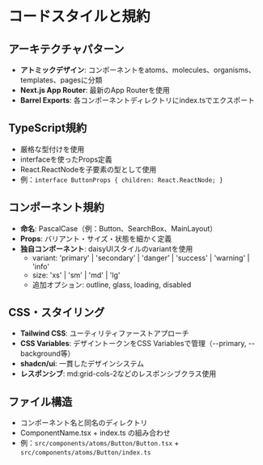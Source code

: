# コードスタイルと規約

## アーキテクチャパターン
- **アトミックデザイン**: コンポーネントをatoms、molecules、organisms、templates、pagesに分類
- **Next.js App Router**: 最新のApp Routerを使用
- **Barrel Exports**: 各コンポーネントディレクトリにindex.tsでエクスポート

## TypeScript規約
- 厳格な型付けを使用
- interfaceを使ったProps定義
- React.ReactNodeを子要素の型として使用
- 例：`interface ButtonProps { children: React.ReactNode; }`

## コンポーネント規約
- **命名**: PascalCase（例：Button、SearchBox、MainLayout）
- **Props**: バリアント・サイズ・状態を細かく定義
- **独自コンポーネント**: daisyUIスタイルのvariantを使用
  - variant: 'primary' | 'secondary' | 'danger' | 'success' | 'warning' | 'info'
  - size: 'xs' | 'sm' | 'md' | 'lg'
  - 追加オプション: outline, glass, loading, disabled

## CSS・スタイリング
- **Tailwind CSS**: ユーティリティファーストアプローチ
- **CSS Variables**: デザイントークンをCSS Variablesで管理（--primary, --background等）
- **shadcn/ui**: 一貫したデザインシステム
- **レスポンシブ**: md:grid-cols-2などのレスポンシブクラス使用

## ファイル構造
- コンポーネント名と同名のディレクトリ
- ComponentName.tsx + index.ts の組み合わせ
- 例：`src/components/atoms/Button/Button.tsx` + `src/components/atoms/Button/index.ts`